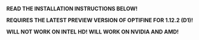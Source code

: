 **READ THE INSTALLATION INSTRUCTIONS BELOW!**

**REQUIRES THE LATEST PREVIEW VERSION OF OPTIFINE FOR 1.12.2 (D1)!**

**WILL NOT WORK ON INTEL HD! WILL WORK ON NVIDIA AND AMD!**